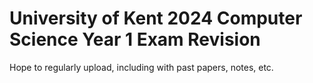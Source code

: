 # University of Kent 2024 Computer Science Year 1 Exam Revision

Hope to regularly upload, including with past papers, notes, etc.